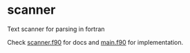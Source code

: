 # scanner
Text scanner for parsing in fortran

Check [scanner.f90](src/scanner.f90) for docs and [main.f90](app/main.f90) for implementation. 
